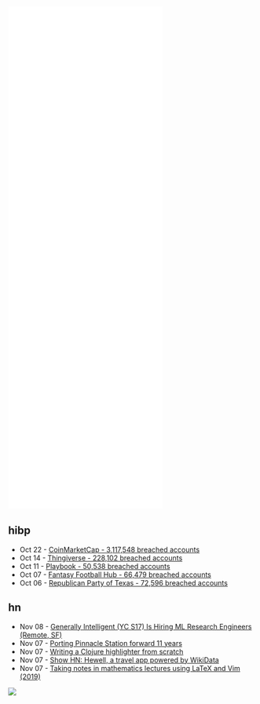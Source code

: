 ![Metrics](https://raw.githubusercontent.com/phixion/phixion/master/metrics.svg)

## hibp

<!--
for https://github.com/phixion/phixion/blob/main/.github/workflows/feeds.yml
-->
<!--START_SECTION:haveibeenpwnd-->
- Oct 22 - [CoinMarketCap - 3,117,548 breached accounts](https://haveibeenpwned.com/PwnedWebsites#CoinMarketCap)
- Oct 14 - [Thingiverse - 228,102 breached accounts](https://haveibeenpwned.com/PwnedWebsites#Thingiverse)
- Oct 11 - [Playbook - 50,538 breached accounts](https://haveibeenpwned.com/PwnedWebsites#Playbook)
- Oct 07 - [Fantasy Football Hub - 66,479 breached accounts](https://haveibeenpwned.com/PwnedWebsites#FantasyFootballHub)
- Oct 06 - [Republican Party of Texas - 72,596 breached accounts](https://haveibeenpwned.com/PwnedWebsites#RepublicanPartyOfTexas)
<!--END_SECTION:haveibeenpwnd-->

## hn

<!--
for https://github.com/phixion/phixion/blob/main/.github/workflows/feeds.yml
-->
<!--START_SECTION:hn-->
- Nov 08 - [Generally Intelligent (YC S17) Is Hiring ML Research Engineers (Remote, SF)](https://news.ycombinator.com/item?id=29145171)
- Nov 07 - [Porting Pinnacle Station forward 11 years](https://www.me3tweaks.com/blog/modding/porting-pinnacle-station-forward-11-years/)
- Nov 07 - [Writing a Clojure highlighter from scratch](https://blog.michielborkent.nl/writing-clojure-highlighter.html)
- Nov 07 - [Show HN: Hewell, a travel app powered by WikiData](https://hewellapp.com/)
- Nov 07 - [Taking notes in mathematics lectures using LaTeX and Vim (2019)](https://castel.dev/post/lecture-notes-1/)
<!--END_SECTION:hn-->

<!--
for https://yhype.me
-->
![](https://hit.yhype.me/github/profile?user_id=13013670)
